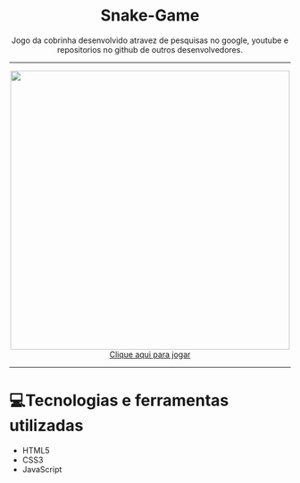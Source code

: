 # <div align="center"> Snake-Game</div>

<div align="center"> <p> Jogo da cobrinha desenvolvido atravez de pesquisas no google, youtube e repositorios no github de outros desenvolvedores.</p></div>

<hr>

<div align="center">  <img src="https://user-images.githubusercontent.com/103068974/229660403-8239478d-7e9b-413d-b15d-0d0a02d2655a.png" width="500px" height="500px"> </div>

<div align="center"> <a href="https://kaiki-oliveira.github.io/Snake-Game/" target="_blank">Clique aqui para jogar</a> </div>

<hr>
<h1> 💻Tecnologias e ferramentas utilizadas </h1>
<ul>
  <li> HTML5</li>
  <li> CSS3</li>
  <li> JavaScript</li>
</ul>





